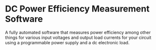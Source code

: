 # DC Power Efficiency Measurement Software
 A fully automated software that measures power efficiency among other things for various input voltages and output load currents for your circuit using a programmable power supply and a dc electronic load.
